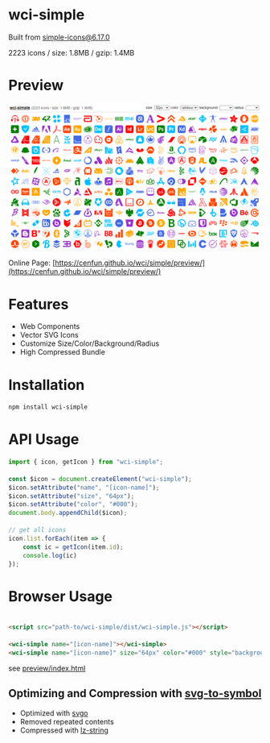 # wci-simple
Built from [simple-icons@6.17.0](https://github.com/simple-icons/simple-icons)  

2223 icons / size: 1.8MB / gzip: 1.4MB  



# Preview
![screenshot](preview/screenshot.png)

Online Page: [https://cenfun.github.io/wci/simple/preview/](https://cenfun.github.io/wci/simple/preview/)

# Features
* Web Components
* Vector SVG Icons 
* Customize Size/Color/Background/Radius
* High Compressed Bundle
# Installation
```sh
npm install wci-simple
```
# API Usage
```js
import { icon, getIcon } from "wci-simple";

const $icon = document.createElement("wci-simple");
$icon.setAttribute("name", "[icon-name]");
$icon.setAttribute("size", "64px");
$icon.setAttribute("color", "#000");
document.body.appendChild($icon);

// get all icons
icon.list.forEach(item => {
    const ic = getIcon(item.id);
    console.log(ic)
});
```
# Browser Usage
```html

<script src="path-to/wci-simple/dist/wci-simple.js"></script>

<wci-simple name="[icon-name]"></wci-simple>
<wci-simple name="[icon-name]" size="64px" color="#000" style="background:#f5f5f5;"></wci-simple>
```
see [preview/index.html](preview/index.html)

## Optimizing and Compression with [svg-to-symbol](https://github.com/cenfun/svg-to-symbol)
* Optimized with [svgo](https://github.com/svg/svgo)
* Removed repeated contents
* Compressed with [lz-string](https://github.com/pieroxy/lz-string)